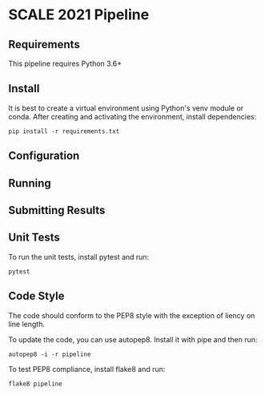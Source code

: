 # SCALE 2021 Pipeline

## Requirements
This pipeline requires Python 3.6+

## Install
It is best to create a virtual environment using Python's venv module or conda.
After creating and activating the environment, install dependencies:
```
pip install -r requirements.txt
```

## Configuration

## Running

## Submitting Results

## Unit Tests
To run the unit tests, install pytest and run:
```
pytest
```

## Code Style
The code should conform to the PEP8 style with the exception of liency on line length.

To update the code, you can use autopep8.
Install it with pipe and then run:
```
autopep8 -i -r pipeline
```

To test PEP8 compliance, install flake8 and run:
```
flake8 pipeline
```